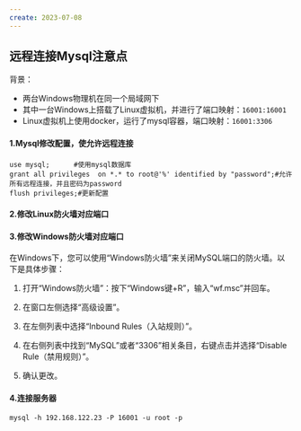```yaml
---
create: 2023-07-08
---
```

## 远程连接Mysql注意点

背景：

* 两台Windows物理机在同一个局域网下
* 其中一台Windows上搭载了Linux虚拟机，并进行了端口映射：`16001:16001`
* Linux虚拟机上使用docker，运行了mysql容器，端口映射：`16001:3306`

#### 1.Mysql修改配置，使允许远程连接

```mysql
use mysql;		#使用mysql数据库
grant all privileges  on *.* to root@'%' identified by "password";#允许所有远程连接，并且密码为password
flush privileges;#更新配置
```

#### 2.修改Linux防火墙对应端口



#### 3.修改Windows防火墙对应端口

在Windows下，您可以使用“Windows防火墙”来关闭MySQL端口的防火墙。以下是具体步骤：

1. 打开“Windows防火墙”：按下“Windows键+R”，输入“wf.msc”并回车。

2. 在窗口左侧选择“高级设置”。

3. 在左侧列表中选择“Inbound Rules（入站规则）”。

4. 在右侧列表中找到“MySQL”或者“3306”相关条目，右键点击并选择“Disable Rule（禁用规则）”。

5. 确认更改。

#### 4.连接服务器

```shell
mysql -h 192.168.122.23 -P 16001 -u root -p
```

